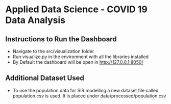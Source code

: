 ﻿# Applied Data Science - COVID 19 Data Analysis

## Instructions to Run the Dashboard
- Navigate to the src/visualization folder
- Run visualize.py in the environment with all the libraries installed
- By Default the dashboard will be open in http://127.0.0.1:8050/

## Additional Dataset Used
- To use the population data for SIR modelling a new dataset file called population.csv is used. It is placed under data/processed/population.csv







 
 




